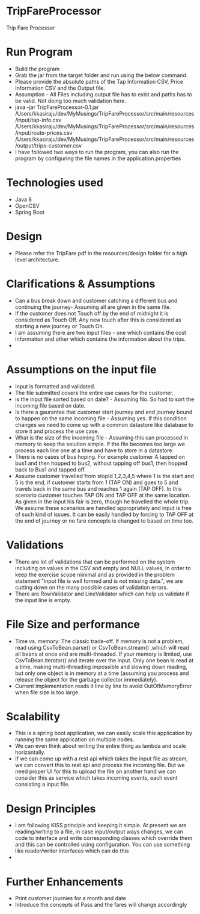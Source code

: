 # TripFareProcessor
Trip Fare Processor

# Run Program
* Build the program
* Grab the jar from the target folder and run using the below command.
* Please provide the absolute paths of the Tap Information CSV, Price Information CSV and the Output file.
* Assumption - All Files including output file has to exist and paths has to be valid. Not doing too much validation here.
* java -jar TripFareProcessor-0.1.jar /Users/kkasiraju/dev/MyMusings/TripFareProcessor/src/main/resources/input/tap-info.csv /Users/kkasiraju/dev/MyMusings/TripFareProcessor/src/main/resources/input/route-prices.csv /Users/kkasiraju/dev/MyMusings/TripFareProcessor/src/main/resources/output/trips-customer.csv
* I have followed two ways to run the program, you can also run the program by configuring the file names in the application.properties
# Technologies used
* Java 8
* OpenCSV
* Spring Boot

# Design
* Please refer the TripFare.pdf in the resources/design folder for a high level architecture.
 

# Clarifications & Assumptions
* Can a bus break down and customer catching a different bus and continuing the journey- Assuming all are given in the
 same file.
* If the customer does not Touch off by the end of midnight it is considered as Touch Off. Any new touch after this is 
considered as starting a new journey or Touch On.
* I am assuming there are two input files - one which contains the cost information and other which contains the 
  information about the trips.
* 

# Assumptions on the input file
* Input is formatted and validated.
* The file submitted covers the entire use cases for the customer.
* is the input file sorted based on date? - Assuming No. So had to sort the incoming file based on date.
* Is there a gaurantee that customer start journey and end journey bound to happen on the same incoming file - Assuming
  yes. If this condition changes we need to come up with a common datastore like database to store it and process the use
  case.
* What is the size of the incoming file - Assuming this can processed in memory to keep the solution simple. If the
  file becomes too large we process each line one at a time and have to store in a datastore.
* There is no cases of bus hoping. For example customer A tapped on bus1 and then hopped to bus2, without tapping off 
  bus1, then hopped back to Bus1 and tapped off.
* Assume customer travelled from stopId 1,2,3,4,5 where 1 is the start and 5 is the end, if customer starts from 
  1 (TAP ON) and goes to 5 and travels back in the same bus and reaches 1 again (TAP OFF). In this scenario customer 
  touches TAP ON and TAP OFF at the same location. As given in the input his fair is zero, though he travelled the whole
  trip. We assume these scenarios are handled appropriately and input is free of such kind of issues. It can be easily 
  handled by forcing to TAP OFF at the end of journey or no fare concepts is changed to based on time too.

# Validations
* There are lot of validations that can be performed on the system including on values in the CSV and empty and NULL
  values, In order to keep the exercise scope minimal and as provided in the problem statement "input file is
  well formed and is not missing data.", we are cutting down on the many possible cases of validation errors.
* There are RowValidator and LineValidator which can help us validate if the input line is empty.

# File Size and performance
* Time vs. memory: The classic trade-off. If memory is not a problem, read using CsvToBean.parse() or CsvToBean.stream()
 ,which will read all beans at once and are multi-threaded. If your memory is limited, use CsvToBean.iterator() and 
 iterate over the input. Only one bean is read at a time, making multi-threading impossible and slowing down reading, 
 but only one object is in memory at a time (assuming you process and release the object for the garbage collector 
 immediately).
* Current implementation reads it line by line to avoid OutOfMemoryError when file size is too large.

# Scalability
* This is a spring boot application, we can easily scale this application by running the same application on multiple 
  nodes.
* We can even think about writing the entire thing as lambda and scale horizantally.
* If we can come up with a rest api which takes the input file as stream, we can convert this 
  to rest api and process the incoming file. But we need proper UI for this to upload the file on another hand we can 
consider this as service which takes incoming events, each event consisting a input file.
 
# Design Principles
* I am following KISS principle and keeping it simple. At present we are reading/writing to a file, in case input/output
 ways changes, we can code to interface and write corresponding classes which override them and this can be controlled 
 using configuration. You can use something like reader/writer interfaces which can do this
* 

# Further Enhancements
* Print customer journies for a month and date
* Introduce the concepts of Pass and the fares will change accordingly